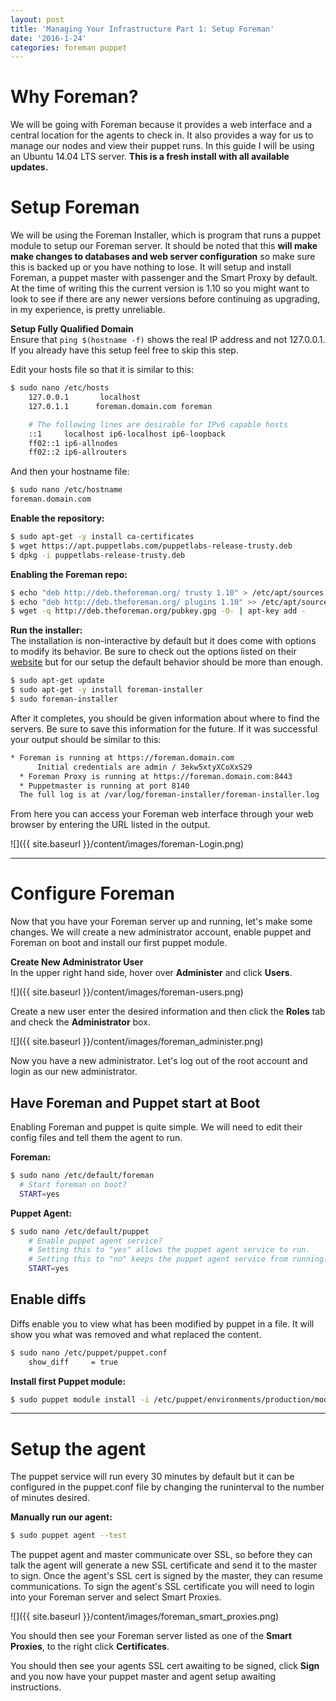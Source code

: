 ```yaml
---
layout: post
title: 'Managing Your Infrastructure Part 1: Setup Foreman'
date: '2016-1-24'
categories: foreman puppet
---
```


# Why Foreman?
We will be going with Foreman because it provides a web interface and a central location for the agents to check in. It also provides a way for us to manage our nodes and view their puppet runs. In this guide I will be using an Ubuntu 14.04 LTS server. **This is a fresh install with all available updates.**

# Setup Foreman
We will be using the Foreman Installer, which is program that runs a puppet module to setup our Foreman server. It should be noted that this **will make make changes to databases and web server configuration** so make sure this is backed up or you have nothing to lose. It will setup and install Foreman, a puppet master with passenger and the Smart Proxy by default. At the time of writing this the current version is 1.10 so you might want to look to see if there are any newer versions before continuing as upgrading, in my experience, is pretty unreliable.

**Setup Fully Qualified Domain**<br> Ensure that `ping $(hostname -f)` shows the real IP address and not 127.0.0.1. If you already have this setup feel free to skip this step.

Edit your hosts file so that it is similar to this:

```bash
$ sudo nano /etc/hosts
    127.0.0.1       localhost
    127.0.1.1      foreman.domain.com foreman

    # The following lines are desirable for IPv6 capable hosts
    ::1     localhost ip6-localhost ip6-loopback
    ff02::1 ip6-allnodes
    ff02::2 ip6-allrouters
```

And then your hostname file:

```bash
$ sudo nano /etc/hostname
foreman.domain.com
```

**Enable the repository:**

```bash
$ sudo apt-get -y install ca-certificates
$ wget https://apt.puppetlabs.com/puppetlabs-release-trusty.deb
$ dpkg -i puppetlabs-release-trusty.deb
```

**Enabling the Foreman repo:**

```bash
$ echo "deb http://deb.theforeman.org/ trusty 1.10" > /etc/apt/sources.list.d/foreman.list
$ echo "deb http://deb.theforeman.org/ plugins 1.10" >> /etc/apt/sources.list.d/foreman.list
$ wget -q http://deb.theforeman.org/pubkey.gpg -O- | apt-key add -
```

**Run the installer:**<br>The installation is non-interactive by default but it does come with options to modify its behavior. Be sure to check out the options listed on their [website](http://theforeman.org/manuals/1.10/index.html#3.2ForemanInstaller "Foreman Install Options") but for our setup the default behavior should be more than enough.

```bash
$ sudo apt-get update
$ sudo apt-get -y install foreman-installer
$ sudo foreman-installer
```

After it completes, you should be given information about where to find the servers. Be sure to save this information for the future. If it was successful your output should be similar to this:

```bash
* Foreman is running at https://foreman.domain.com
      Initial credentials are admin / 3ekw5xtyXCoXxS29
  * Foreman Proxy is running at https://foreman.domain.com:8443
  * Puppetmaster is running at port 8140
  The full log is at /var/log/foreman-installer/foreman-installer.log
```

From here you can access your Foreman web interface through your web browser by entering the URL listed in the output.

 ![]({{ site.baseurl }}/content/images/foreman-Login.png)

--------------------------------------------------------------------------------

# Configure Foreman
 Now that you have your Foreman server up and running, let's make some changes. We will create a new administrator account, enable puppet and Foreman on boot and install our first puppet module.  

**Create New Administrator User** <br> In the upper right hand side, hover over **Administer** and click **Users**.

![]({{ site.baseurl }}/content/images/foreman-users.png)

Create a new user enter the desired information and then click the **Roles** tab and check the **Administrator** box.

![]({{ site.baseurl }}/content/images/foreman_administer.png)

Now you have a new administrator. Let's log out of the root account and login as our new administrator.

## Have Foreman and Puppet start at Boot
Enabling Foreman and puppet is quite simple. We will need to edit their config files and tell them the agent to run.

**Foreman:**

```bash
$ sudo nano /etc/default/foreman
  # Start foreman on boot?
  START=yes
```

**Puppet Agent:**

```bash
$ sudo nano /etc/default/puppet
    # Enable puppet agent service?
    # Setting this to "yes" allows the puppet agent service to run.
    # Setting this to "no" keeps the puppet agent service from running.
    START=yes
```

## Enable diffs
Diffs enable you to view what has been modified by puppet in a file. It will show you what was removed and what replaced the content.

```bash
$ sudo nano /etc/puppet/puppet.conf
    show_diff     = true
```

**Install first Puppet module:**

```bash
$ sudo puppet module install -i /etc/puppet/environments/production/modules saz/ntp
```

--------------------------------------------------------------------------------

# Setup the agent
The puppet service will run every 30 minutes by default but it can be configured in the puppet.conf file by changing the runinterval to the number of minutes desired.  

**Manually run our agent:**

```bash
$ sudo puppet agent --test
```

The puppet agent and master communicate over SSL, so before they can talk the agent will generate a new SSL certificate and send it to the master to sign. Once the agent's SSL cert is signed by the master, they can resume communications.  To sign the agent's SSL certificate you will need to login into your Foreman server and select Smart Proxies.

![]({{ site.baseurl }}/content/images/foreman_smart_proxies.png)

You should then see your Foreman server listed as one of the **Smart Proxies**, to the right click **Certificates**.

You should then see your agents SSL cert awaiting to be signed, click **Sign** and you now have your puppet master and agent setup awaiting instructions.
